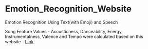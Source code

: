 # Emotion_Recognition_Website
Emotion Recognition Using Text(with Emoji) and Speech

Song Feature Values - Acousticness, Danceability, Energy, Instrumentalness, Valence and Tempo were calculated based on this website - [Link](https://rstudio-pubs-static.s3.amazonaws.com/860196_9fe3a66088a54d1783aeefdc9edf281b.html#)